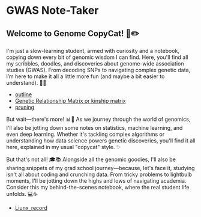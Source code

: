 # GWAS Note-Taker

## Welcome to Genome CopyCat! 🧬✏️

I'm just a slow-learning student, armed with curiosity and a notebook, copying down every bit of genomic wisdom I can find. Here, you'll find all my scribbles, doodles, and discoveries about genome-wide association studies (GWAS). From decoding SNPs to navigating complex genetic data, I’m here to make it all a little more fun (and maybe a bit easier to understand). 🧠💡

- [outline](./src/outline.md)
- [Genetic Relationship Matrix or kinship matrix](./src/GRM)
- [pruning](./src/pruning.md)

But wait—there's more! 📊🤖 As we journey through the world of genomics, I'll also be jotting down some notes on statistics, machine learning, and even deep learning. Whether it's tackling complex algorithms or understanding how data science powers genetic discoveries, you'll find it all here, explained in my usual "copycat" style. ✨

But that's not all! 🎓📚 Alongside all the genomic goodies, I'll also be sharing snippets of my grad school journey—because, let's face it, studying isn't all about coding and crunching data. From tricky problems to lightbulb moments, I'll be jotting down the highs and lows of navigating academia. Consider this my behind-the-scenes notebook, where the real student life unfolds. 💻☕

- [Liunx_record](./Liunx_record.md)